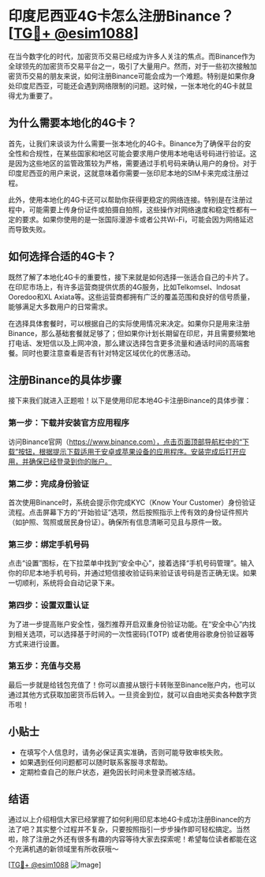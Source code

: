 # 印度尼西亚4G卡怎么注册Binance？[[TG💪+ @esim1088](https://t.me/s/esim1088)]

在当今数字化的时代，加密货币交易已经成为许多人关注的焦点。而Binance作为全球领先的加密货币交易平台之一，吸引了大量用户。然而，对于一些初次接触加密货币交易的朋友来说，如何注册Binance可能会成为一个难题。特别是如果你身处印度尼西亚，可能还会遇到网络限制的问题。这时候，一张本地化的4G卡就显得尤为重要了。

## 为什么需要本地化的4G卡？

首先，让我们来谈谈为什么需要一张本地化的4G卡。Binance为了确保平台的安全性和合规性，在某些国家和地区可能会要求用户使用本地电话号码进行验证。这是因为这些地区的监管政策较为严格，需要通过手机号码来确认用户的身份。对于印度尼西亚的用户来说，这就意味着你需要一张印尼本地的SIM卡来完成注册过程。

此外，使用本地化的4G卡还可以帮助你获得更稳定的网络连接。特别是在注册过程中，可能需要上传身份证件或拍摄自拍照，这些操作对网络速度和稳定性都有一定的要求。如果你使用的是一张国际漫游卡或者公共Wi-Fi，可能会因为网络延迟而导致失败。

## 如何选择合适的4G卡？

既然了解了本地化4G卡的重要性，接下来就是如何选择一张适合自己的卡片了。在印尼市场上，有许多运营商提供优质的4G服务，比如Telkomsel、Indosat Ooredoo和XL Axiata等。这些运营商都拥有广泛的覆盖范围和良好的信号质量，能够满足大多数用户的日常需求。

在选择具体套餐时，可以根据自己的实际使用情况来决定。如果你只是用来注册Binance，那么基础套餐就足够了；但如果你计划长期留在印尼，并且需要频繁地打电话、发短信以及上网冲浪，那么建议选择包含更多流量和通话时间的高端套餐。同时也要注意查看是否有针对特定区域优化的优惠活动。

## 注册Binance的具体步骤

接下来我们就进入正题啦！以下是使用印尼本地4G卡注册Binance的具体步骤：

### 第一步：下载并安装官方应用程序
访问Binance官网（https://www.binance.com），点击页面顶部导航栏中的“下载”按钮，根据提示下载适用于安卓或苹果设备的应用程序。安装完成后打开应用，并确保已经登录到你的账户。

### 第二步：完成身份验证
首次使用Binance时，系统会提示你完成KYC（Know Your Customer）身份验证流程。点击屏幕下方的“开始验证”选项，然后按照指示上传有效的身份证件照片（如护照、驾照或居民身份证）。确保所有信息清晰可见且与原件一致。

### 第三步：绑定手机号码
点击“设置”图标，在下拉菜单中找到“安全中心”，接着选择“手机号码管理”。输入你的印尼本地手机号码，并通过短信接收验证码来验证该号码是否正确无误。如果一切顺利，系统将会自动记录下来。

### 第四步：设置双重认证
为了进一步提高账户安全性，强烈推荐开启双重身份验证功能。在“安全中心”内找到相关选项，可以选择基于时间的一次性密码(TOTP) 或者使用谷歌身份验证器等方式来进行设置。

### 第五步：充值与交易
最后一步就是给钱包充值了！你可以直接从银行卡转账至Binance账户内，也可以通过其他方式获取加密货币后转入。一旦资金到位，就可以自由地买卖各种数字货币啦！

## 小贴士

- 在填写个人信息时，请务必保证真实准确，否则可能导致审核失败。
- 如果遇到任何问题都可以随时联系客服寻求帮助。
- 定期检查自己的账户状态，避免因长时间未登录而被冻结。

## 结语

通过以上介绍相信大家已经掌握了如何利用印尼本地4G卡成功注册Binance的方法了吧？其实整个过程并不复杂，只要按照指引一步步操作即可轻松搞定。当然啦，除了注册之外还有很多有趣的内容等待大家去探索呢！希望每位读者都能在这个充满机遇的新领域里有所收获哦～ 

[[TG💪+ @esim1088](https://t.me/s/esim1088) ![Image](https://i.postimg.cc/4NQfJmqS/Snipaste-2025-05-13-00-14-12.png)]